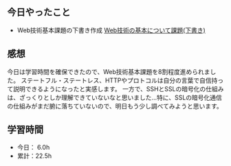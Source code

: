 ## 今日やったこと
- Web技術基本課題の下書き作成
  [Web技術の基本について課題(下書き)](https://vast-drive-704.notion.site/Web-526d170f57314936a746a2b3bf96d6cb)

## 感想
今日は学習時間を確保できたので、Web技術基本課題を8割程度進められました。
ステートフル・ステートレス、HTTPやプロトコルは自分の言葉で自信持って説明できるようになったと実感します。
一方で、SSHとSSLの暗号化の仕組みは、ざっくりとしか理解できていないなと思いました…特に、SSLの暗号化通信の仕組みがまだ腑に落ちていないので、明日もう少し調べてみようと思います。

## 学習時間
- 今日： 6.0h
- 累計：22.5h